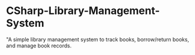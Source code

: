 # CSharp-Library-Management-System
"A simple library management system to track books, borrow/return books, and manage book records.

